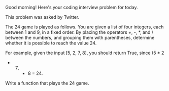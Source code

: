 Good morning! Here's your coding interview problem for today.This problem was asked by Twitter.The 24 game is played as follows. You are given a list of four integers, eachbetween 1 and 9, in a fixed order. By placing the operators +, -, *, and / between the numbers, and grouping them with parentheses, determine whether it ispossible to reach the value 24.For example, given the input [5, 2, 7, 8], you should return True, since (5 * 2- 7) * 8 = 24.Write a function that plays the 24 game.